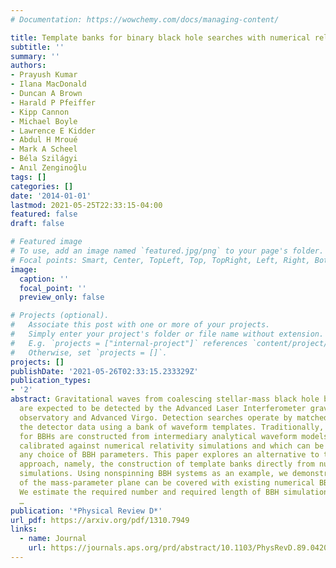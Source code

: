 ```yaml
---
# Documentation: https://wowchemy.com/docs/managing-content/

title: Template banks for binary black hole searches with numerical relativity waveforms
subtitle: ''
summary: ''
authors:
- Prayush Kumar
- Ilana MacDonald
- Duncan A Brown
- Harald P Pfeiffer
- Kipp Cannon
- Michael Boyle
- Lawrence E Kidder
- Abdul H Mroué
- Mark A Scheel
- Béla Szilágyi
- Anıl Zenginoğlu
tags: []
categories: []
date: '2014-01-01'
lastmod: 2021-05-25T22:33:15-04:00
featured: false
draft: false

# Featured image
# To use, add an image named `featured.jpg/png` to your page's folder.
# Focal points: Smart, Center, TopLeft, Top, TopRight, Left, Right, BottomLeft, Bottom, BottomRight.
image:
  caption: ''
  focal_point: ''
  preview_only: false

# Projects (optional).
#   Associate this post with one or more of your projects.
#   Simply enter your project's folder or file name without extension.
#   E.g. `projects = ["internal-project"]` references `content/project/deep-learning/index.md`.
#   Otherwise, set `projects = []`.
projects: []
publishDate: '2021-05-26T02:33:15.233329Z'
publication_types:
- '2'
abstract: Gravitational waves from coalescing stellar-mass black hole binaries (BBHs)
  are expected to be detected by the Advanced Laser Interferometer gravitational-wave
  observatory and Advanced Virgo. Detection searches operate by matched filtering
  the detector data using a bank of waveform templates. Traditionally, template banks
  for BBHs are constructed from intermediary analytical waveform models which are
  calibrated against numerical relativity simulations and which can be evaluated for
  any choice of BBH parameters. This paper explores an alternative to the traditional
  approach, namely, the construction of template banks directly from numerical BBH
  simulations. Using nonspinning BBH systems as an example, we demonstrate which regions
  of the mass-parameter plane can be covered with existing numerical BBH waveforms.
  We estimate the required number and required length of BBH simulations to cover
  …
publication: '*Physical Review D*'
url_pdf: https://arxiv.org/pdf/1310.7949
links:
  - name: Journal
    url: https://journals.aps.org/prd/abstract/10.1103/PhysRevD.89.042002
---
```

